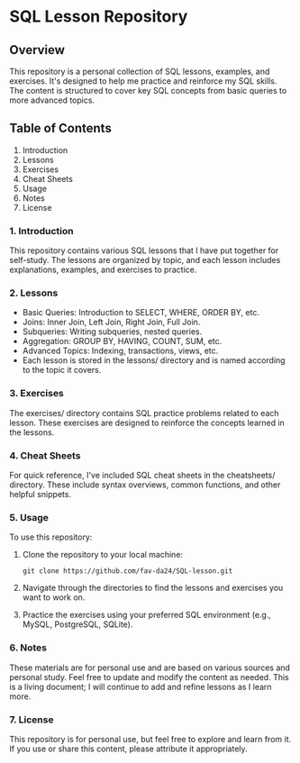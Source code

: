 # SQL Lesson Repository


## Overview

This repository is a personal collection of SQL lessons, examples, and exercises. It's designed to help me practice and reinforce my SQL skills. The content is structured to cover key SQL concepts from basic queries to more advanced topics.


## Table of Contents

1. Introduction
2. Lessons
3. Exercises
4. Cheat Sheets
5. Usage
6. Notes
7. License


### 1. Introduction

This repository contains various SQL lessons that I have put together for self-study. The lessons are organized by topic, and each lesson includes explanations, examples, and exercises to practice.


### 2. Lessons
- Basic Queries: Introduction to SELECT, WHERE, ORDER BY, etc.
- Joins: Inner Join, Left Join, Right Join, Full Join.
- Subqueries: Writing subqueries, nested queries.
- Aggregation: GROUP BY, HAVING, COUNT, SUM, etc.
- Advanced Topics: Indexing, transactions, views, etc.
- Each lesson is stored in the lessons/ directory and is named according to the topic it covers.


### 3. Exercises

The exercises/ directory contains SQL practice problems related to each lesson. These exercises are designed to reinforce the concepts learned in the lessons.


### 4. Cheat Sheets

For quick reference, I've included SQL cheat sheets in the cheatsheets/ directory. These include syntax overviews, common functions, and other helpful snippets.


### 5. Usage

To use this repository:

  1. Clone the repository to your local machine:

     ``` git clone https://github.com/fav-da24/SQL-lesson.git ```

  2. Navigate through the directories to find the lessons and exercises you want to work on.

  3. Practice the exercises using your preferred SQL environment (e.g., MySQL, PostgreSQL, SQLite).


### 6. Notes
These materials are for personal use and are based on various sources and personal study.
Feel free to update and modify the content as needed.
This is a living document; I will continue to add and refine lessons as I learn more.


### 7. License
This repository is for personal use, but feel free to explore and learn from it. If you use or share this content, please attribute it appropriately.
